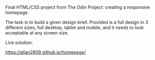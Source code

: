 Final HTML/CSS project from The Odin Project: creating a responsive homepage.

The task is to build a given design brief. Provided is a full design in 3 different sizes, full desktop, tablet and mobile, and it needs to look acceptable at any screen size.

Live solution: 

https://allan2609.github.io/homepage/
